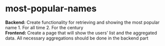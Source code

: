 # most-popular-names
**Backend:** Create functionality for retrieving and showing the most popular name  1. For all time 2. For the century  
**Frontend:** Create a page that will show the users’ list and the aggregated data. All necessary aggregations should be done in the backend part
